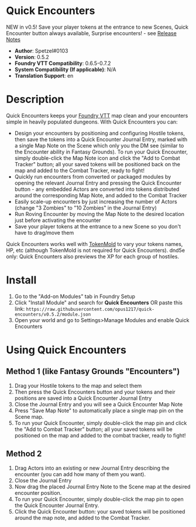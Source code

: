 # Quick Encounters
NEW in v0.5! Save your player tokens at the entrance to new Scenes, Quick Encounter button always available, Surprise encounters! - see [Release Notes](https://github.com/opus1217/quick-encounters/blob/master/CHANGELOG.md#changelog)
* **Author**: Spetzel#0103
* **Version**: 0.5.2
* **Foundry VTT Compatibility**: 0.6.5-0.7.2
* **System Compatibility (If applicable)**: N/A
* **Translation Support**: en


# Description

Quick Encounters keeps your [Foundry VTT](https://foundryvtt.com/) map clean and your encounters simple in heavily populated dungeons. With Quick Encounters you can:
* Design your encounters by positioning and configuring Hostile tokens, then save the tokens into a Quick Encounter Journal Entry, marked with a single Map Note on the Scene which only you the DM see (similar to the Encounter ability in Fantasy Grounds). To run your Quick Encounter, simply double-click the Map Note icon and click the "Add to Combat Tracker" button; all your saved tokens will be positioned back on the map and added to the Combat Tracker, ready to fight!
* Quickly run encounters from converted or packaged modules by opening the relevant Journal Entry and pressing the Quick Encounter button - any embedded Actors are converted into tokens distributed around the corresponding Map Note, and added to the Combat Tracker
* Easily scale-up encounters by just increasing the number of Actors (change "3 Zombies" to "10 Zombies" in the Journal Entry)
* Run Roving Encounter by moving the Map Note to the desired location just before activating the encounter
* Save your player tokens at the entrance to a new Scene so you don't have to drag/move them

Quick Encounters works well with [TokenMold](https://github.com/Moerill/token-mold#token-mold) to vary your tokens names, HP, etc (although TokenMold is not required for Quick Encounters). dnd5e only: Quick Encounters also previews the XP for each group of hostiles.

# Install
1. Go to the "Add-on Modules" tab in Foundry Setup
2. Click "Install Module" and search for **Quick Encounters** OR paste this link: `https://raw.githubusercontent.com/opus1217/quick-encounters/v0.5.2/module.json`
3. Open your world and go to Settings>Manage Modules and enable Quick Encounters

# Using Quick Encounters
## Method 1 (like Fantasy Grounds "Encounters")
1. Drag your Hostile tokens to the map and select them
2. Then press the Quick Encounters button and your tokens and their positions are saved into a Quick Encounter Journal Entry
3. Close the Journal Entry and you will see a Quick Encounter Map Note
4. Press "Save Map Note" to automatically place a single map pin on the Scene map.
5. To run your Quick Encounter, simply double-click the map pin and click the "Add to Combat Tracker" button; all your saved tokens will be positioned on the map and added to the combat tracker, ready to fight!

## Method 2
1. Drag Actors into an existing or new Journal Entry describing the encounter (you can add how many of them you want).
2. Close the Journal Entry
3. Now drag the placed Journal Entry Note to the Scene map at the desired encounter position.
4. To run your Quick Encounter, simply double-click the map pin to open the Quick Encounter Journal Entry.
5. Click the Quick Encounter button: your saved tokens will be positioned around the map note, and added to the Combat Tracker.
